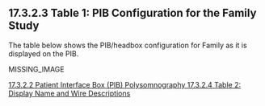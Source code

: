 ## 17.3.2.3 Table 1: PIB Configuration for the Family Study

The table below shows the PIB/headbox configuration for Family as it is displayed on the PIB.

MISSING_IMAGE

<div class="center">
<div class="btn-group">
  <a href=":pages_path:/manuals/polysomnography/17-03-02-02-pib.md" class="btn btn-default">
    <span class="glyphicon glyphicon-chevron-left"></span>
    17.3.2.2 Patient Interface Box (PIB)
  </a>

  <a href=":pages_path:/manuals/polysomnography" class="btn btn-default">
    <span class="glyphicon glyphicon-chevron-up"></span>
    Polysomnography
  </a>

  <a href=":pages_path:/manuals/polysomnography/17-03-02-04-table2-display-wire-config.md" class="btn btn-success">
    17.3.2.4 Table 2: Display Name and Wire Descriptions
    <span class="glyphicon glyphicon-chevron-right"></span>
  </a>
</div>
</div>
